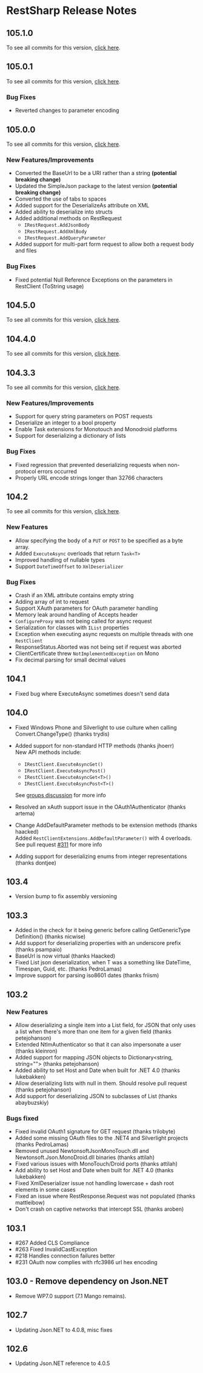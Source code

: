 # RestSharp Release Notes

## 105.1.0

To see all commits for this version, [click here](https://github.com/RestSharp/RestSharp/compare/105.0...105.1.0).

## 105.0.1

To see all commits for this version, [click here](https://github.com/RestSharp/RestSharp/compare/105.0...105.0.1).

### Bug Fixes

* Reverted changes to parameter encoding

## 105.0.0

To see all commits for this version, [click here](https://github.com/RestSharp/RestSharp/compare/104.5.0...105.0).

### New Features/Improvements

* Converted the BaseUrl to be a URI rather than a string **(potential breaking change)**
* Updated the SimpleJson package to the latest version **(potential breaking change)**
* Converted the use of tabs to spaces
* Added support for the DeserializeAs attribute on XML
* Added ability to deserialize into structs
* Added additional methods on RestRequest
  * `IRestRequest.AddJsonBody`
  * `IRestRequest.AddXmlBody`
  * `IRestRequest.AddQueryParameter`
* Added support for multi-part form request to allow both a request body and files

### Bug Fixes

* Fixed potential Null Reference Exceptions on the parameters in RestClient (ToString usage)

## 104.5.0

To see all commits for this version, [click here](https://github.com/RestSharp/RestSharp/compare/104.4.0...104.5.0).

## 104.4.0

To see all commits for this version, [click here](https://github.com/RestSharp/RestSharp/compare/104.3.3...104.4.0).

## 104.3.3

To see all commits for this version, [click here](https://github.com/RestSharp/RestSharp/compare/104.2...104.3.3).

### New Features/Improvements

* Support for query string parameters on POST requests
* Deserialize an integer to a bool property
* Enable Task extensions for Monotouch and Monodroid platforms
* Support for deserializing a dictionary of lists

### Bug Fixes

* Fixed regression that prevented deserializing requests when non-protocol errors occurred
* Properly URL encode strings longer than 32766 characters

## 104.2

To see all commits for this version, [click here](https://github.com/RestSharp/RestSharp/compare/104.1...104.2).

### New Features

* Allow specifying the body of a `PUT` or `POST` to be specified as a byte array.
* Added `ExecuteAsync` overloads that return `Task<T>`
* Improved handling of nullable types
* Support `DateTimeOffset` to `XmlDeserializer`

### Bug Fixes

* Crash if an XML attribute contains empty string
* Adding array of int to request
* Support XAuth parameters for OAuth parameter handling
* Memory leak around handling of Accepts header
* `ConfigureProxy` was not being called for async request
* Serialization for classes with `IList` properties
* Exception when executing async requests on multiple threads with one `RestClient`
* ResponseStatus.Aborted was not being set if request was aborted
* ClientCertificate threw `NotImplementedException` on Mono
* Fix decimal parsing for small decimal values

## 104.1

* Fixed bug where ExecuteAsync sometimes doesn't send data

## 104.0

* Fixed Windows Phone and Silverlight to use culture when calling Convert.ChangeType() (thanks trydis)
* Added support for non-standard HTTP methods (thanks jhoerr)  
  New API methods include:
  * `IRestClient.ExecuteAsyncGet()`
  * `IRestClient.ExecuteAsyncPost()`
  * `IRestClient.ExecuteAsyncGet<T>()`
  * `IRestClient.ExecuteAsyncPost<T>()`
  
  See [groups discussion](https://groups.google.com/forum/?fromgroups=#!topic/restsharp/FCLGE5By7AU) for more info

* Resolved an xAuth support issue in the OAuth1Authenticator (thanks artema)
* Change AddDefaultParameter methods to be extension methods (thanks haacked)  
  Added `RestClientExtensions.AddDefaultParameter()` with 4 overloads. See pull request [#311](https://github.com/restsharp/RestSharp/pull/311) for more info

* Adding support for deserializing enums from integer representations (thanks dontjee)

## 103.4

* Version bump to fix assembly versioning

## 103.3

* Added in the check for it being generic before calling GetGenericType Definition() (thanks nicwise)
* Add support for deserializing properties with an underscore prefix (thanks psampaio)
* BaseUrl is now virtual (thanks Haacked)
* Fixed List<T> json deserialization, when T was a something like DateTime, Timespan, Guid, etc. (thanks PedroLamas)
* Improve support for parsing iso8601 dates (thanks friism)

## 103.2

### New Features

* Allow deserializing a single item into a List<T> field, for JSON that only uses a list when there's more than one item for a given field (thanks petejohanson)
* Extended NtlmAuthenticator so that it can also impersonate a user (thanks kleinron)
* Added support for mapping JSON objects to Dictionary<string, string=""> (thanks petejohanson)
* Added ability to set Host and Date when built for .NET 4.0 (thanks lukebakken)
* Allow deserializing lists with null in them. Should resolve pull request (thanks petejohanson)
* Add support for deserializing JSON to subclasses of List<T> (thanks abaybuzskiy)

### Bugs fixed
* Fixed invalid OAuth1 signature for GET request (thanks trilobyte)
* Added some missing OAuth files to the .NET4 and Silverlight projects (thanks PedroLamas)
* Removed unused NewtonsoftJsonMonoTouch.dll and Newtonsoft.Json.MonoDroid.dll binaries (thanks attilah)
* Fixed various issues with MonoTouch/Droid ports (thanks attilah)
* Add ability to set Host and Date when built for .NET 4.0 (thanks lukebakken)
* Fixed XmlDeserializer issue not handling lowercase + dash root elements in some cases
* Fixed an issue where RestResponse.Request was not populated (thanks mattleibow)
* Don't crash on captive networks that intercept SSL (thanks aroben)

## 103.1

* #267 Added CLS Compliance
* #263 Fixed InvalidCastException 
* #218 Handles connection failures better
* #231 OAuth now complies with rfc3986 url hex encoding

## 103.0 - Remove dependency on Json.NET

* Remove WP7.0 support (7.1 Mango remains).

## 102.7

* Updating Json.NET to 4.0.8, misc fixes

## 102.6 

* Updating Json.NET reference to 4.0.5
